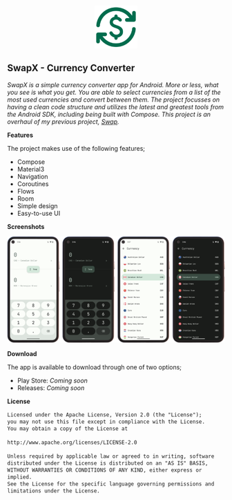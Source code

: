 <p align="center">
    <img
        src="https://raw.githubusercontent.com/MaxHvesser/swapx-android/master/images/swapx_logo.png"
        height="100" />
    <br/>
</p>

## SwapX - Currency Converter

_SwapX is a simple currency converter app for Android. More or less, what you see is what you get. You are able to select currencies from a list of the most used currencies and convert between them. The project focusses on having a clean code structure and utilizes the latest and greatest tools from the Android SDK, including being built with Compose. This project is an overhaul of my previous project, [Swap](https://github.com/maxhvesser/swap-android)._

**Features**

The project makes use of the following features;

- Compose
- Material3
- Navigation
- Coroutines
- Flows
- Room
- Simple design
- Easy-to-use UI

**Screenshots**

<img
    src="https://raw.githubusercontent.com/MaxHvesser/swapx-android/master/images/swapx_screenshot_showcase.png"
    width="850" />

**Download**

The app is available to download through one of two options;

- Play Store: _Coming soon_
- Releases: _Coming soon_

**License**

```
Licensed under the Apache License, Version 2.0 (the "License");
you may not use this file except in compliance with the License.
You may obtain a copy of the License at

http://www.apache.org/licenses/LICENSE-2.0

Unless required by applicable law or agreed to in writing, software
distributed under the License is distributed on an "AS IS" BASIS,
WITHOUT WARRANTIES OR CONDITIONS OF ANY KIND, either express or implied.
See the License for the specific language governing permissions and
limitations under the License.
```